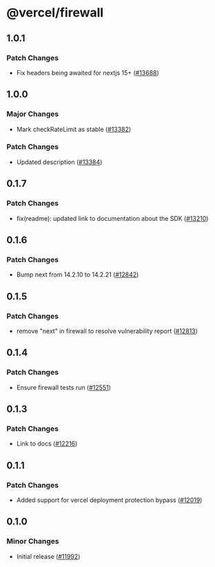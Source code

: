 # @vercel/firewall

## 1.0.1

### Patch Changes

- Fix headers being awaited for nextjs 15+ ([#13688](https://github.com/vercel/vercel/pull/13688))

## 1.0.0

### Major Changes

- Mark checkRateLimit as stable ([#13382](https://github.com/vercel/vercel/pull/13382))

### Patch Changes

- Updated description ([#13384](https://github.com/vercel/vercel/pull/13384))

## 0.1.7

### Patch Changes

- fix(readme): updated link to documentation about the SDK ([#13210](https://github.com/vercel/vercel/pull/13210))

## 0.1.6

### Patch Changes

- Bump next from 14.2.10 to 14.2.21 ([#12842](https://github.com/vercel/vercel/pull/12842))

## 0.1.5

### Patch Changes

- remove "next" in firewall to resolve vulnerability report ([#12813](https://github.com/vercel/vercel/pull/12813))

## 0.1.4

### Patch Changes

- Ensure firewall tests run ([#12551](https://github.com/vercel/vercel/pull/12551))

## 0.1.3

### Patch Changes

- Link to docs ([#12216](https://github.com/vercel/vercel/pull/12216))

## 0.1.1

### Patch Changes

- Added support for vercel deployment protection bypass ([#12019](https://github.com/vercel/vercel/pull/12019))

## 0.1.0

### Minor Changes

- Initial release ([#11992](https://github.com/vercel/vercel/pull/11992))
